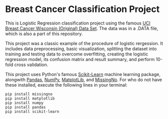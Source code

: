# Breast Cancer Classification Project
This is Logistic Regression classification project using the famous [UCI Breast Cancer Wisconsin (Original) Data Set](https://archive.ics.uci.edu/ml/datasets/Breast+Cancer+Wisconsin+%28Original%29).
The data was in a .DATA file, which is also a part of this repository.


This project was a classic example of the procedure of logistic rergession. It includes data preprocessing, basic visualization, splitting the dataset into training and
testing data to overcome overfitting, creating the logistic regression model, its confusion matrix and result summary, and perform 10-fold cross validation.

This project uses Python's famous [Scikit-Learn](https://scikit-learn.org/stable/) machine learning package, alongwith [Pandas](https://pandas.pydata.org/),
[NumPy](https://numpy.org/), [MatplotLib](https://matplotlib.org/), and [MissingNo](https://pypi.org/project/missingno/). For who do not have these installed, 
execute the following lines in your terminal:

```
pip install missingno
pip install matplotlib
pip install numpy
pip install pandas
pip install scikit-learn
```
